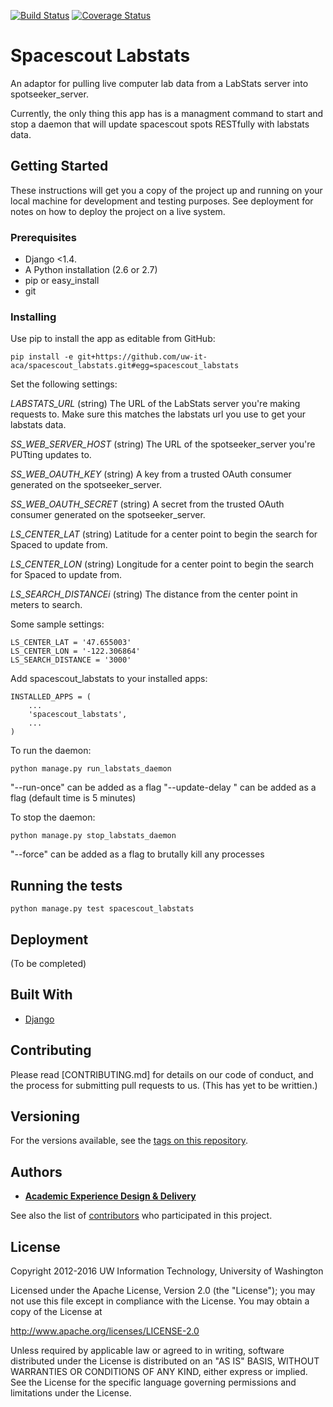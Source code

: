 [![Build Status](https://travis-ci.org/uw-it-aca/spacescout_labstats.svg?branch=develop)](https://travis-ci.org/uw-it-aca/spacescout_labstats)  [![Coverage Status](https://coveralls.io/repos/uw-it-aca/spacescout_labstats/badge.svg?branch=master&service=github)](https://coveralls.io/github/uw-it-aca/spacescout_labstats?branch=master)

# Spacescout Labstats

An adaptor for pulling live computer lab data from a LabStats server into spotseeker_server.

Currently, the only thing this app has is a managment command to start and stop a daemon that will update spacescout spots RESTfully with labstats data.

## Getting Started

These instructions will get you a copy of the project up and running on your local machine for development and testing purposes. See deployment for notes on how to deploy the project on a live system.

### Prerequisites

* Django <1.4.
* A Python installation (2.6 or 2.7)
* pip or easy_install
* git

### Installing

Use pip to install the app as editable from GitHub:

```
pip install -e git+https://github.com/uw-it-aca/spacescout_labstats.git#egg=spacescout_labstats
```
Set the following settings:

*LABSTATS_URL* (string)
The URL of the LabStats server you're making requests to.
Make sure this matches the labstats url you use to get your labstats data.

*SS_WEB_SERVER_HOST* (string)
The URL of the spotseeker_server you're PUTting updates to.

*SS_WEB_OAUTH_KEY* (string)
A key from a trusted OAuth consumer generated on the spotseeker_server.

*SS_WEB_OAUTH_SECRET* (string)
A secret from the trusted OAuth consumer generated on the spotseeker_server.

*LS_CENTER_LAT* (string)
Latitude for a center point to begin the search for Spaced to update from.

*LS_CENTER_LON* (string)
Longitude for a center point to begin the search for Spaced to update from.

*LS_SEARCH_DISTANCEi* (string)
The distance from the center point in meters to search.

Some sample settings:

```
LS_CENTER_LAT = '47.655003'
LS_CENTER_LON = '-122.306864'
LS_SEARCH_DISTANCE = '3000'
```

Add spacescout_labstats to your installed apps:

```
INSTALLED_APPS = (
    ...
    'spacescout_labstats',
    ...
)
```
To run the daemon:

```
python manage.py run_labstats_daemon
```

"--run-once" can be added as a flag
"--update-delay <time in minutes>" can be added as a flag (default time is 5 minutes)

To stop the daemon:

```
python manage.py stop_labstats_daemon
```

"--force" can be added as a flag to brutally kill any processes

## Running the tests

```
python manage.py test spacescout_labstats
```

## Deployment

(To be completed)

## Built With

* [Django](http://djangoproject.com/)

## Contributing

Please read [CONTRIBUTING.md] for details on our code of conduct, and the process for submitting pull requests to us. (This has yet to be writtien.)

## Versioning

For the versions available, see the [tags on this repository](https://github.com/uw-it-aca/spacescout_labstats/tags).

## Authors

* [**Academic Experience Design & Delivery**](https://github.com/uw-it-aca)

See also the list of [contributors](https://github.com/uw-it-aca/spotseeker_server/contributors) who participated in this project.

## License

Copyright 2012-2016 UW Information Technology, University of Washington

Licensed under the Apache License, Version 2.0 (the "License");
you may not use this file except in compliance with the License.
You may obtain a copy of the License at

http://www.apache.org/licenses/LICENSE-2.0

Unless required by applicable law or agreed to in writing, software
distributed under the License is distributed on an "AS IS" BASIS,
WITHOUT WARRANTIES OR CONDITIONS OF ANY KIND, either express or implied.
See the License for the specific language governing permissions and
limitations under the License.
